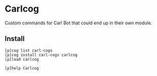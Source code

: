 # Carlcog

Custom commands for Carl Bot that could end up in their own module.

## Install

```text
[p]cog list carl-cogs
[p]cog install carl-cogs carlcog
[p]load carlcog

[p]help Carlcog
```